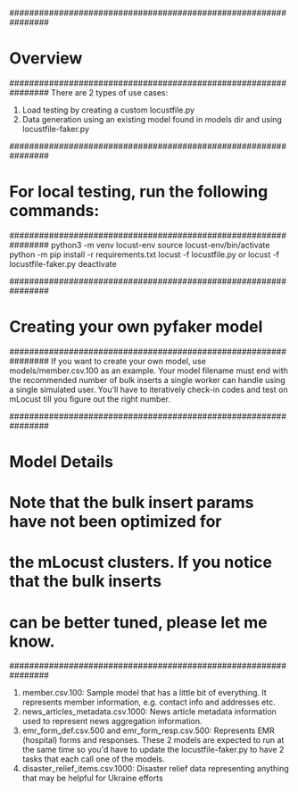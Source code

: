 ################################################################
# Overview
################################################################
There are 2 types of use cases:
1. Load testing by creating a custom locustfile.py
2. Data generation using an existing model found in models dir and using locustfile-faker.py

################################################################
# For local testing, run the following commands:
################################################################
python3 -m venv locust-env
source locust-env/bin/activate
python -m pip install -r requirements.txt
locust -f locustfile.py or locust -f locustfile-faker.py
deactivate

################################################################
# Creating your own pyfaker model 
################################################################
If you want to create your own model, use models/member.csv.100 as an example. Your model filename must end with the recommended number of bulk inserts a single worker can handle using a single simulated user. You'll have to iteratively check-in codes and test on mLocust till you figure out the right number.

################################################################
# Model Details
# Note that the bulk insert params have not been optimized for
# the mLocust clusters. If you notice that the bulk inserts
# can be better tuned, please let me know.
################################################################
1. member.csv.100: Sample model that has a little bit of everything. It represents member information, e.g. contact info and addresses etc.
2. news_articles_metadata.csv.1000: News article metadata information used to represent news aggregation information.
3. emr_form_def.csv.500 and emr_form_resp.csv.500: Represents EMR (hospital) forms and responses. These 2 models are expected to run at the same time so you'd have to update the locustfile-faker.py to have 2 tasks that each call one of the models.
4. disaster_relief_items.csv.1000: Disaster relief data representing anything that may be helpful for Ukraine efforts 
